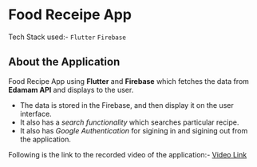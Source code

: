 # Food Receipe App

Tech Stack used:- 
`Flutter`
`Firebase`

## About the Application

Food Recipe App using **Flutter** and **Firebase** which fetches the data from **Edamam API** and displays to the user. 
* The data is stored in the Firebase, and then display it on the user    interface. 
* It also has a *search functionality* which searches particular recipe. 
* It also has *Google Authentication* for sigining in and sigining out from the application.

Following is the link to the recorded video of the application:- 
[Video Link](https://drive.google.com/file/d/1mAEOLspFipNLcsEh-JzTZk34Kbpb0W_I/view?usp=sharing)
 


